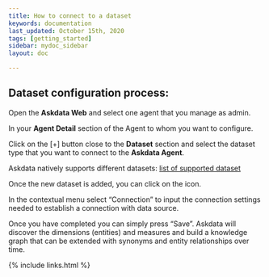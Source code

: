 ```yaml
---
title: How to connect to a dataset
keywords: documentation
last_updated: October 15th, 2020
tags: [getting_started]
sidebar: mydoc_sidebar
layout: doc

---
```


## Dataset configuration process:

Open the **Askdata Web** and select one agent that you manage as admin.

In your **Agent Detail** section of the Agent to whom you want to configure.

Click on the [+] button close to the **Dataset** section and select the dataset type that you want to connect to the **Askdata Agent**.

Askdata natively supports different datasets: [list of supported dataset](https://www.askdata.com/datasets)

Once the new dataset is added, you can click on the icon.

In the contextual menu select “Connection” to input the connection settings needed to establish a connection with data source.

Once you have completed you can simply press “Save”. Askdata will discover the dimensions (entities) and measures and build a knowledge graph that can be extended with synonyms and entity relationships over time.


{% include links.html %}

    